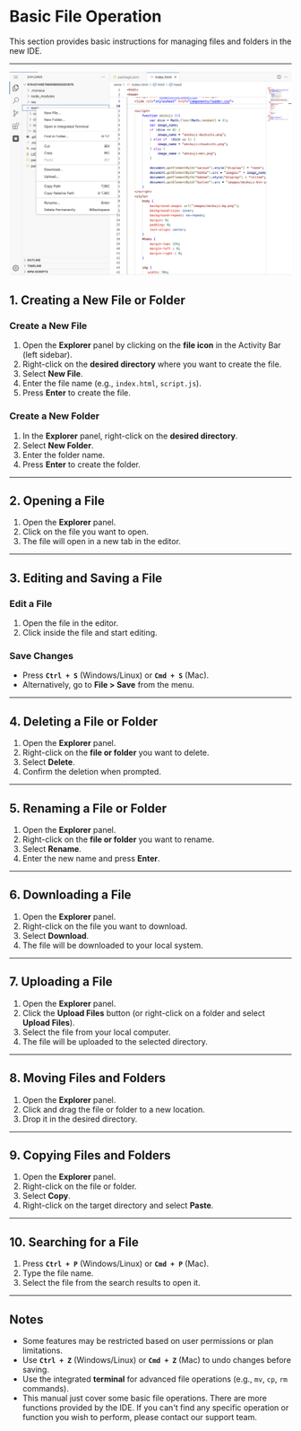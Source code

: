 # Basic File Operation

This section provides basic instructions for managing files and folders in the new IDE.

---

![img](img/file/file-operation.png)

## 1. Creating a New File or Folder

### Create a New File

1. Open the **Explorer** panel by clicking on the **file icon** in the Activity Bar (left sidebar).
2. Right-click on the **desired directory** where you want to create the file.
3. Select **New File**.
4. Enter the file name (e.g., `index.html`, `script.js`).
5. Press **Enter** to create the file.

### Create a New Folder

1. In the **Explorer** panel, right-click on the **desired directory**.
2. Select **New Folder**.
3. Enter the folder name.
4. Press **Enter** to create the folder.

---

## 2. Opening a File

1. Open the **Explorer** panel.
2. Click on the file you want to open.
3. The file will open in a new tab in the editor.

---

## 3. Editing and Saving a File

### Edit a File

1. Open the file in the editor.
2. Click inside the file and start editing.

### Save Changes

- Press **`Ctrl + S`** (Windows/Linux) or **`Cmd + S`** (Mac).
- Alternatively, go to **File > Save** from the menu.

---

## 4. Deleting a File or Folder

1. Open the **Explorer** panel.
2. Right-click on the **file or folder** you want to delete.
3. Select **Delete**.
4. Confirm the deletion when prompted.

---

## 5. Renaming a File or Folder

1. Open the **Explorer** panel.
2. Right-click on the **file or folder** you want to rename.
3. Select **Rename**.
4. Enter the new name and press **Enter**.

---

## 6. Downloading a File

1. Open the **Explorer** panel.
2. Right-click on the file you want to download.
3. Select **Download**.
4. The file will be downloaded to your local system.

---

## 7. Uploading a File

1. Open the **Explorer** panel.
2. Click the **Upload Files** button (or right-click on a folder and select **Upload Files**).
3. Select the file from your local computer.
4. The file will be uploaded to the selected directory.

---

## 8. Moving Files and Folders

1. Open the **Explorer** panel.
2. Click and drag the file or folder to a new location.
3. Drop it in the desired directory.

---

## 9. Copying Files and Folders

1. Open the **Explorer** panel.
2. Right-click on the file or folder.
3. Select **Copy**.
4. Right-click on the target directory and select **Paste**.

---

## 10. Searching for a File

1. Press **`Ctrl + P`** (Windows/Linux) or **`Cmd + P`** (Mac).
2. Type the file name.
3. Select the file from the search results to open it.

---

## Notes

- Some features may be restricted based on user permissions or plan limitations.
- Use **`Ctrl + Z`** (Windows/Linux) or **`Cmd + Z`** (Mac) to undo changes before saving.
- Use the integrated **terminal** for advanced file operations (e.g., `mv`, `cp`, `rm` commands).
- This manual just cover some basic file operations. There are more functions provided by the IDE. If you can't find any specific operation or function you wish to perform, please contact our support team.
